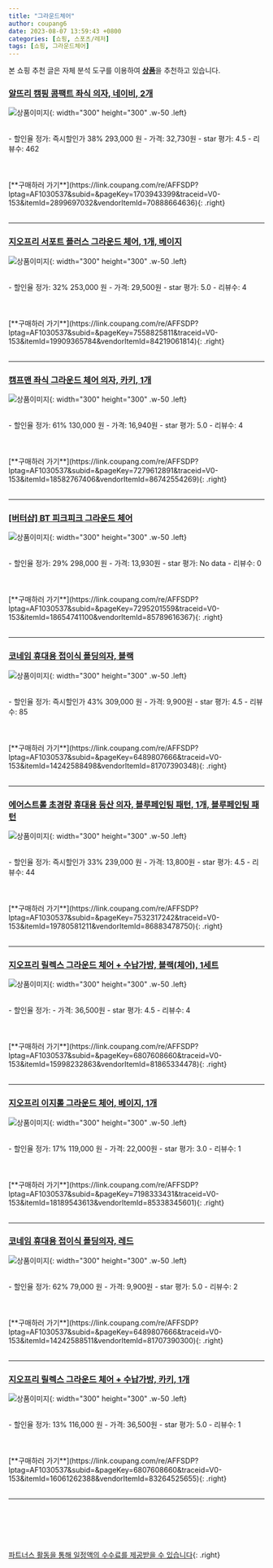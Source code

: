 ```yaml
---
title: "그라운드체어"
author: coupang6
date: 2023-08-07 13:59:43 +0800
categories: [쇼핑, 스포츠/레저]
tags: [쇼핑, 그라운드체어]
---
```


본 쇼핑 추천 글은 자체 분석 도구를 이용하여 [**상품**](https://link.coupang.com/a/bao1ui)을 추천하고 있습니다.

### [알뜨리 캠핑 콤팩트 좌식 의자, 네이비, 2개](https://link.coupang.com/re/AFFSDP?lptag=AF1030537&subid=&pageKey=1703943399&traceid=V0-153&itemId=2899697032&vendorItemId=70888664636)

![상품이미지](https://thumbnail8.coupangcdn.com/thumbnails/remote/230x230ex/image/retail/images/2020/06/08/20/8/9a03fbf3-4227-4a4c-aadf-abf71589429d.jpg){: width="300" height="300" .w-50 .left}


<br>
- 할인율 정가: 즉시할인가 38%  293,000   원
- 가격: 32,730원
- star 평가: 4.5
- 리뷰수: 462
<br>
<br>
<br>
<br>
[**구매하러 가기**](https://link.coupang.com/re/AFFSDP?lptag=AF1030537&subid=&pageKey=1703943399&traceid=V0-153&itemId=2899697032&vendorItemId=70888664636){: .right}
<br>
<br>

---

### [지오프리 서포트 플러스 그라운드 체어, 1개, 베이지](https://link.coupang.com/re/AFFSDP?lptag=AF1030537&subid=&pageKey=7558825811&traceid=V0-153&itemId=19909365784&vendorItemId=84219061814)

![상품이미지](https://thumbnail7.coupangcdn.com/thumbnails/remote/230x230ex/image/retail/images/2022/12/08/16/4/8c8a4e46-408d-4595-adf2-35a792d67352.jpg){: width="300" height="300" .w-50 .left}


<br>
- 할인율 정가: 32%  253,000   원
- 가격: 29,500원
- star 평가: 5.0
- 리뷰수: 4
<br>
<br>
<br>
<br>
[**구매하러 가기**](https://link.coupang.com/re/AFFSDP?lptag=AF1030537&subid=&pageKey=7558825811&traceid=V0-153&itemId=19909365784&vendorItemId=84219061814){: .right}
<br>
<br>

---

### [캠프맨 좌식 그라운드 체어 의자, 카키, 1개](https://link.coupang.com/re/AFFSDP?lptag=AF1030537&subid=&pageKey=7279612891&traceid=V0-153&itemId=18582767406&vendorItemId=86742554269)

![상품이미지](https://thumbnail6.coupangcdn.com/thumbnails/remote/230x230ex/image/vendor_inventory/7c9b/7b64f7bc024702743f89e2b9338578cf29dfdbb81d6750f9f9b457a75a4c.jpg){: width="300" height="300" .w-50 .left}


<br>
- 할인율 정가: 61%  130,000   원
- 가격: 16,940원
- star 평가: 5.0
- 리뷰수: 4
<br>
<br>
<br>
<br>
[**구매하러 가기**](https://link.coupang.com/re/AFFSDP?lptag=AF1030537&subid=&pageKey=7279612891&traceid=V0-153&itemId=18582767406&vendorItemId=86742554269){: .right}
<br>
<br>

---

### [[버터샵] BT 피크피크 그라운드 체어](https://link.coupang.com/re/AFFSDP?lptag=AF1030537&subid=&pageKey=7295201559&traceid=V0-153&itemId=18654741100&vendorItemId=85789616367)

![상품이미지](https://thumbnail9.coupangcdn.com/thumbnails/remote/230x230ex/image/vendor_inventory/21b7/7b0698cd431edbc5e0fe5e109ec706bd41e23c30f45a7b42522968e8f466.jpg){: width="300" height="300" .w-50 .left}


<br>
- 할인율 정가: 29%  298,000   원
- 가격: 13,930원
- star 평가: No data
- 리뷰수: 0
<br>
<br>
<br>
<br>
[**구매하러 가기**](https://link.coupang.com/re/AFFSDP?lptag=AF1030537&subid=&pageKey=7295201559&traceid=V0-153&itemId=18654741100&vendorItemId=85789616367){: .right}
<br>
<br>

---

### [코네임 휴대용 접이식 폴딩의자, 블랙](https://link.coupang.com/re/AFFSDP?lptag=AF1030537&subid=&pageKey=6489807666&traceid=V0-153&itemId=14242588498&vendorItemId=81707390348)

![상품이미지](https://thumbnail9.coupangcdn.com/thumbnails/remote/230x230ex/image/retail/images/574345855908774-d1892cd8-3766-4d06-9f6e-27774d0ab89a.jpg){: width="300" height="300" .w-50 .left}


<br>
- 할인율 정가: 즉시할인가 43%  309,000   원
- 가격: 9,900원
- star 평가: 4.5
- 리뷰수: 85
<br>
<br>
<br>
<br>
[**구매하러 가기**](https://link.coupang.com/re/AFFSDP?lptag=AF1030537&subid=&pageKey=6489807666&traceid=V0-153&itemId=14242588498&vendorItemId=81707390348){: .right}
<br>
<br>

---

### [에어스트롤 초경량 휴대용 등산 의자, 블루페인팅 패턴, 1개, 블루페인팅 패턴](https://link.coupang.com/re/AFFSDP?lptag=AF1030537&subid=&pageKey=7532317242&traceid=V0-153&itemId=19780581211&vendorItemId=86883478750)

![상품이미지](https://thumbnail9.coupangcdn.com/thumbnails/remote/230x230ex/image/vendor_inventory/02ff/5623c0bd99125f8d8f5da2b74dd2eb67e9e1fca3f7dfb40d5968ebc0f74f.jpg){: width="300" height="300" .w-50 .left}


<br>
- 할인율 정가: 즉시할인가 33%  239,000   원
- 가격: 13,800원
- star 평가: 4.5
- 리뷰수: 44
<br>
<br>
<br>
<br>
[**구매하러 가기**](https://link.coupang.com/re/AFFSDP?lptag=AF1030537&subid=&pageKey=7532317242&traceid=V0-153&itemId=19780581211&vendorItemId=86883478750){: .right}
<br>
<br>

---

### [지오프리 릴렉스 그라운드 체어 + 수납가방, 블랙(체어), 1세트](https://link.coupang.com/re/AFFSDP?lptag=AF1030537&subid=&pageKey=6807608660&traceid=V0-153&itemId=15998232863&vendorItemId=81865334478)

![상품이미지](https://thumbnail8.coupangcdn.com/thumbnails/remote/230x230ex/image/retail/images/4266487852839635-2414ae0b-e2bc-4fcf-aa52-18afda52695a.jpg){: width="300" height="300" .w-50 .left}


<br>
- 할인율 정가: 
- 가격: 36,500원
- star 평가: 4.5
- 리뷰수: 4
<br>
<br>
<br>
<br>
[**구매하러 가기**](https://link.coupang.com/re/AFFSDP?lptag=AF1030537&subid=&pageKey=6807608660&traceid=V0-153&itemId=15998232863&vendorItemId=81865334478){: .right}
<br>
<br>

---

### [지오프리 이지롤 그라운드 체어, 베이지, 1개](https://link.coupang.com/re/AFFSDP?lptag=AF1030537&subid=&pageKey=7198333431&traceid=V0-153&itemId=18189543613&vendorItemId=85338345601)

![상품이미지](https://thumbnail8.coupangcdn.com/thumbnails/remote/230x230ex/image/retail/images/2023/03/15/9/1/b34407d3-e545-4739-bcfd-104e9aae161f.jpg){: width="300" height="300" .w-50 .left}


<br>
- 할인율 정가: 17%  119,000   원
- 가격: 22,000원
- star 평가: 3.0
- 리뷰수: 1
<br>
<br>
<br>
<br>
[**구매하러 가기**](https://link.coupang.com/re/AFFSDP?lptag=AF1030537&subid=&pageKey=7198333431&traceid=V0-153&itemId=18189543613&vendorItemId=85338345601){: .right}
<br>
<br>

---

### [코네임 휴대용 접이식 폴딩의자, 레드](https://link.coupang.com/re/AFFSDP?lptag=AF1030537&subid=&pageKey=6489807666&traceid=V0-153&itemId=14242588511&vendorItemId=81707390300)

![상품이미지](https://thumbnail6.coupangcdn.com/thumbnails/remote/230x230ex/image/retail/images/574345664670244-b5df6560-b6e4-4cba-8d4a-86247c471ab1.jpg){: width="300" height="300" .w-50 .left}


<br>
- 할인율 정가: 62%  79,000   원
- 가격: 9,900원
- star 평가: 5.0
- 리뷰수: 2
<br>
<br>
<br>
<br>
[**구매하러 가기**](https://link.coupang.com/re/AFFSDP?lptag=AF1030537&subid=&pageKey=6489807666&traceid=V0-153&itemId=14242588511&vendorItemId=81707390300){: .right}
<br>
<br>

---

### [지오프리 릴렉스 그라운드 체어 + 수납가방, 카키, 1개](https://link.coupang.com/re/AFFSDP?lptag=AF1030537&subid=&pageKey=6807608660&traceid=V0-153&itemId=16061262388&vendorItemId=83264525655)

![상품이미지](https://thumbnail10.coupangcdn.com/thumbnails/remote/230x230ex/image/retail/images/2022/09/26/18/7/ec3b857b-674a-43f2-8755-a0865285a03b.jpg){: width="300" height="300" .w-50 .left}


<br>
- 할인율 정가: 13%  116,000   원
- 가격: 36,500원
- star 평가: 5.0
- 리뷰수: 1
<br>
<br>
<br>
<br>
[**구매하러 가기**](https://link.coupang.com/re/AFFSDP?lptag=AF1030537&subid=&pageKey=6807608660&traceid=V0-153&itemId=16061262388&vendorItemId=83264525655){: .right}
<br>
<br>

---
<br><br><br><br><br> [파트너스 활동을 통해 일정액의 수수료를 제공받을 수 있습니다](https://link.coupang.com/a/bao1ui){: .right}